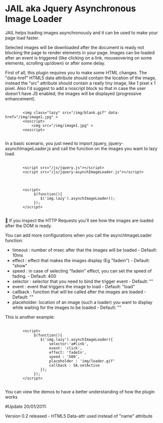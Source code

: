 # JAIL aka Jquery Asynchronous Image Loader

JAIL helps loading images asynchronously and it can be used to make your page load faster. 

Selected images will be downloaded after the document is ready not blocking the page to render elements in your page. Images can be loaded after an event is triggered (like clicking on a link, mouseovering on some elements, scrolling up/down) or after some delay.

First of all, this plugin requires you to make some HTML changes. The "data-href" HTML5 data attribute should contain the location of the image, instead the "src" attribute should contain a really tiny image, like 1 pixel x 1 pixel. Also I'd suggest to add a noscript block so that in case the user doesn't have JS enabled, the images will be displayed (progressive enhancement).

<pre>
	<code>
		&lt;img class="lazy" src="/img/blank.gif" data-href="/img/image1.jpg" &gt;
		&lt;noscript&gt;
			&lt;img src="/img/image1.jpg" &gt;
		&lt;noscript&gt;
	</code>
</pre>

In a basic scenario, you just need to import jquery, jquery-asynchImageLoader.js and call the function on the images you want to lazy load. 

<pre>
	<code>
		&lt;script src="/js/jquery.js"&gt;&lt;/script&gt;
		&lt;script src="/js/jquery-asynchImageLoader.js"&gt;&lt;/script&gt;
	</code>
</pre>
<pre>
	<code>
		&lt;script&gt;
			 $(function(){
			 	$('img.lazy').asynchImageLoader();
		     });
		&lt;/script&gt;
	</code>
</pre>

If you inspect the HTTP Requests you'll see how the images are loaded after the DOM is ready.

You can add more configurations when you call the asynchImageLoader function:
- timeout	 : number of msec after that the images will be loaded  - Default: 10ms
- effect 	 : effect that makes the images display (Eg "fadein")   - Default: "show"
- speed  	 : in case of selecting "fadein" effect, you can set the speed of fading.	- Default: 400
- selector   : selector that you need to bind the trigger event     - Default: ""
- event 	 : event that triggers the image to load	- Default: "load"
- callback 	 : function that will be called after the images are loaded		- Default: ""
- placeholder: location of an image (such a loader) you want to display while waiting for the images to be loaded 	- Default: ""

This is another example:
<pre>
	<code>
		&lt;script&gt;
			 $(function(){
			 	$('img.lazy').asynchImageLoader({
					selector:'a#link',
                	event: 'click', 
                	effect: 'fadeIn',
                	speed : '500',
					placeholder : 'img/loader.gif'
                	callback : SA.setActive
				});
		     });
		&lt;/script&gt;
	</code>
</pre>

You can view the demos to have a better understanding of how the plugin works 

#Update 20/01/2011:

Version 0.2 released - HTML5 Data-attr used instead of "name" attribute

